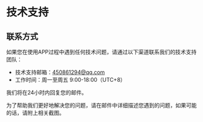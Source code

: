 # 技术支持

## 联系方式

如果您在使用APP过程中遇到任何技术问题，请通过以下渠道联系我们的技术支持团队：

- 技术支持邮箱：[450861294@qq.com](mailto:450861294@qq.com)
- 工作时间：周一至周五 9:00-18:00（UTC+8）

我们将在24小时内回复您的邮件。

为了帮助我们更好地解决您的问题，请在邮件中详细描述您遇到的问题，如果可能的话，请附上相关截图。